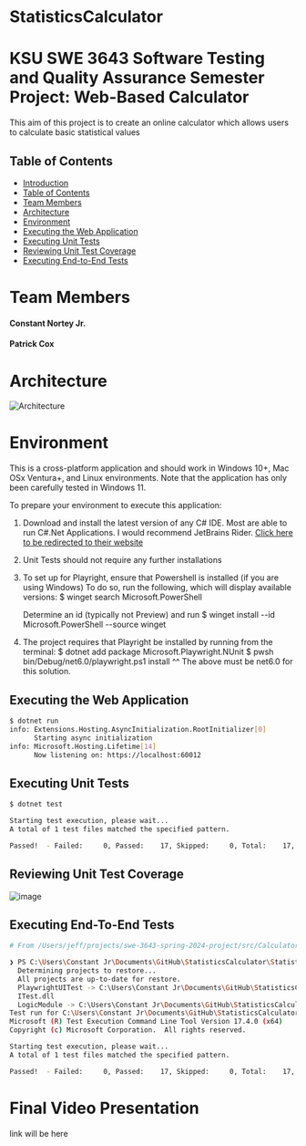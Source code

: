 # StatisticsCalculator

# KSU SWE 3643 Software Testing and Quality Assurance Semester Project: Web-Based Calculator
This aim of this project is to create an online calculator which allows users to calculate basic statistical values

## Table of Contents
- [Introduction](#ksu-swe-3643-software-testing-and-quality-assurance-semester-project-web-based-calculator)
- [Table of Contents](#table-of-contents)
- [Team Members](#team-members)
- [Architecture](#architecture)
- [Environment](#environment)
- [Executing the Web Application](#executing-the-web-application)
- [Executing Unit Tests](#executing-unit-tests)
- [Reviewing Unit Test Coverage](#reviewing-unit-test-coverage)
- [Executing End-to-End Tests](#executing-end-to-end-tests)

# Team Members
#### Constant Nortey Jr.
#### Patrick Cox

# Architecture
![Architecture](https://github.com/user-attachments/assets/5407d18f-5fa6-4272-b460-c71abae530be)

# Environment
This is a cross-platform application and should work in Windows 10+, Mac OSx Ventura+, and Linux environments. Note that the application has only been carefully tested in Windows 11.

To prepare your environment to execute this application:
 1. Download and install the latest version of any C# IDE. Most are able to run C#.Net Applications. I would recommend JetBrains Rider. [Click here to be redirected to their website](https://www.jetbrains.com/rider/download/#section=windows)

 2. Unit Tests should not require any further installations

 3. To set up for Playright, ensure that Powershell is installed (if you are using Windows)
    To do so, run the following, which will display available versions:
    $ winget search Microsoft.PowerShell

    Determine an id (typically not Preview) and run
    $ winget install --id Microsoft.PowerShell --source winget
    
 5. The project requires that Playright be installed by running from the terminal:
    $ dotnet add package Microsoft.Playwright.NUnit
    $ pwsh bin/Debug/net6.0/playwright.ps1 install
    ^^ The above must be net6.0 for this solution.

## Executing the Web Application
```bash
$ dotnet run
info: Extensions.Hosting.AsyncInitialization.RootInitializer[0]
      Starting async initialization
info: Microsoft.Hosting.Lifetime[14]
      Now listening on: https://localhost:60012
```
## Executing Unit Tests
```bash
$ dotnet test

Starting test execution, please wait...
A total of 1 test files matched the specified pattern.

Passed!  - Failed:     0, Passed:    17, Skipped:     0, Total:    17, Duration: 28 ms - StatCalcTest.dll (net7.0)
```
## Reviewing Unit Test Coverage
![image](https://github.com/user-attachments/assets/a70f011d-7655-4a20-b6be-c27cacdc8028)

## Executing End-To-End Tests
```bash
# From /Users/jeff/projects/swe-3643-spring-2024-project/src/Calculator/CalculatorEndToEndTests

❯ PS C:\Users\Constant Jr\Documents\GitHub\StatisticsCalculator\StatisticsCalculator> dotnet test 
  Determining projects to restore...
  All projects are up-to-date for restore.
  PlaywrightUITest -> C:\Users\Constant Jr\Documents\GitHub\StatisticsCalculator\StatisticsCalculator\PlaywrightUITest\bin\Debug\net6.0\PlaywrightU
  ITest.dll
  LogicModule -> C:\Users\Constant Jr\Documents\GitHub\StatisticsCalculator\StatisticsCalculator\LogicModule\bin\Debug\net7.0\LogicModule.dll       
Test run for C:\Users\Constant Jr\Documents\GitHub\StatisticsCalculator\StatisticsCalculator\PlaywrightUITest\bin\Debug\net6.0\PlaywrightUITest.dll (.NETCoreApp,Version=v6.0)
Microsoft (R) Test Execution Command Line Tool Version 17.4.0 (x64)
Copyright (c) Microsoft Corporation.  All rights reserved.

Starting test execution, please wait...
A total of 1 test files matched the specified pattern.

Passed!  - Failed:     0, Passed:    17, Skipped:     0, Total:    17, Duration: 28 ms - StatCalcTest.dll (net7.0)
```
# Final Video Presentation
link will be here
